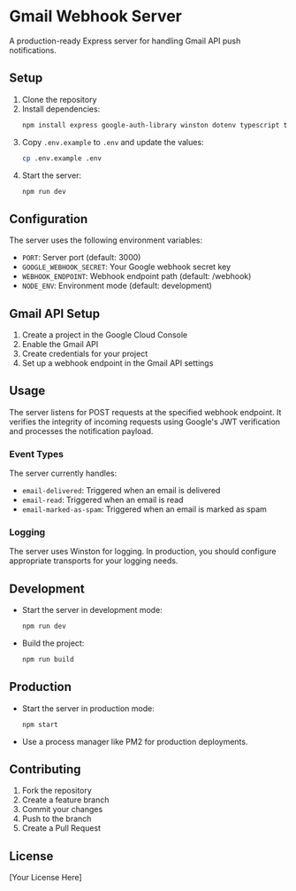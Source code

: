
# Gmail Webhook Server

A production-ready Express server for handling Gmail API push notifications.

## Setup

1. Clone the repository
2. Install dependencies:
   ```bash
   npm install express google-auth-library winston dotenv typescript ts-node
   ```
3. Copy `.env.example` to `.env` and update the values:
   ```bash
   cp .env.example .env
   ```
4. Start the server:
   ```bash
   npm run dev
   ```

## Configuration

The server uses the following environment variables:

- `PORT`: Server port (default: 3000)
- `GOOGLE_WEBHOOK_SECRET`: Your Google webhook secret key
- `WEBHOOK_ENDPOINT`: Webhook endpoint path (default: /webhook)
- `NODE_ENV`: Environment mode (default: development)

## Gmail API Setup

1. Create a project in the Google Cloud Console
2. Enable the Gmail API
3. Create credentials for your project
4. Set up a webhook endpoint in the Gmail API settings

## Usage

The server listens for POST requests at the specified webhook endpoint. It verifies the integrity of incoming requests using Google's JWT verification and processes the notification payload.

### Event Types

The server currently handles:
- `email-delivered`: Triggered when an email is delivered
- `email-read`: Triggered when an email is read
- `email-marked-as-spam`: Triggered when an email is marked as spam

### Logging

The server uses Winston for logging. In production, you should configure appropriate transports for your logging needs.

## Development

- Start the server in development mode:
  ```bash
  npm run dev
  ```
- Build the project:
  ```bash
  npm run build
  ```

## Production

- Start the server in production mode:
  ```bash
  npm start
  ```
- Use a process manager like PM2 for production deployments.

## Contributing

1. Fork the repository
2. Create a feature branch
3. Commit your changes
4. Push to the branch
5. Create a Pull Request

## License

[Your License Here]
